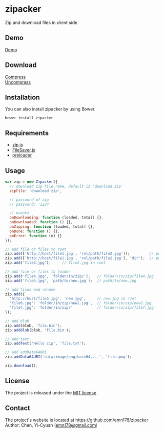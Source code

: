# zipacker
Zip and download files in client side.

## Demo
[Demo](https://emn178.github.io/zipacker/samples/demo/)

## Download
[Compress](https://raw.github.com/emn178/zipacker/master/build/zipacker.min.js)  
[Uncompress](https://raw.github.com/emn178/zipacker/master/src/zipacker.js)

## Installation
You can also install zipacker by using Bower.
```
bower install zipacker
```

## Requirements
* [zip.js](https://gildas-lormeau.github.io/zip.js/index.html)  
* [FileSaver.js](https://github.com/eligrey/FileSaver.js)  
* [preloader](https://github.com/emn178/preloader)

## Usage
```JavaScript
var zip = new Zipacker({
  // download zip file name, default is 'download.zip'
  zipFile: 'download.zip',

  // password of zip
  // password: '1234'

  // events
  onDownloading: function (loaded, total) {},
  onDownloaded: function () {},
  onZipping: function (loaded, total) {},
  onDone: function () {},
  onError: function (e) {}
});

// add file or files to root
zip.add(['http://host/file1.jpg', 'rel/path/file2.jpg']);         // put in root 
zip.add(['http://host/file1.jpg', 'rel/path/file2.jpg'], 'dir');  // put in 'dir' folder
zip.add('file3.jpg');     // file3.jpg in root

// add file or files to folder
zip.add('file4.jpg', 'folder/in/zip/');   // folder/in/zip/file4.jpg
zip.add('file4.jpg', 'path/to/new.jpg');  // path/to/new.jpg

// add files and rename
zip.add({
  'http://host/file5.jpg': 'new.jpg',     // new.jpg in root
  'file6.jpg': 'folder/in/zip/new2.jpg',  // folder/in/zip/new2.jpg
  'file7.jpg': 'folder/in/zip/'           // folder/in/zip/file7.jpg
});

// add blob
zip.add(blob, 'file.bin');
zip.addBlob(blob, 'file.bin');

// add text
zip.addText('Hello zip', 'file.txt');

// add addData64URI
zip.addData64URI('data:image/png;base64,...', 'file.png');

zip.download();
```

## License
The project is released under the [MIT license](http://www.opensource.org/licenses/MIT).

## Contact
The project's website is located at https://github.com/emn178/zipacker  
Author: Chen, Yi-Cyuan (emn178@gmail.com)
